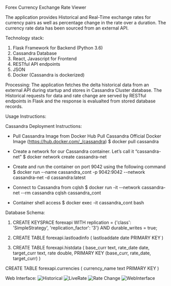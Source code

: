Forex Currency Exchange Rate Viewer

The application provides Historical and Real-Time exchange rates for currency pairs as well as percentage change in the rate over a duration.
The currency rate data has been sourced from an external API.

Technology stack:
1. Flask Framework for Backend (Python 3.6)
2. Cassandra Database
3. React, Javascript for Frontend 
4. RESTful API endpoints
5. JSON
6. Docker (Cassandra is dockerized)

Processing:
The application fetches the delta historical data from an external API during startup and stores in Cassandra Cluster database. 
The Historical requests for data and rate change are served by RESTful endpoints in Flask and the response is evalualted from stored database records.

Usage Instructions:

Cassandra Deployment Instructions:
- Pull Cassandra Image from Docker Hub
Pull Cassandra Official Docker Image (https://hub.docker.com/_/cassandra)
     $ docker pull cassandra 

- Create a network for our Cassandra container. Let’s call it “cassandra-net”
    $ docker network create cassandra-net

- Create and run the container on port 9042 using the following command
    $ docker run --name cassandra_cont  -p 9042:9042 --network cassandra-net -d cassandra:latest

- Connect to Cassandra from cqlsh
    $ docker run -it --network cassandra-net --rm cassandra cqlsh cassandra_cont 

 - Container shell access 
    $ docker exec -it cassandra_cont  bash


Database Schema:
1. CREATE KEYSPACE forexapi WITH replication = {'class': 'SimpleStrategy', 'replication_factor': '3'}  AND durable_writes = true;

2. CREATE TABLE forexapi.lastloadinfo (
    lastloaddate date PRIMARY KEY
)

3. CREATE TABLE forexapi.histdata (
    base_curr text,
    rate_date date,
    target_curr text,
    rate double,
    PRIMARY KEY (base_curr, rate_date, target_curr)
)

CREATE TABLE forexapi.currencies (
    currency_name text PRIMARY KEY
)


Web Interface:
![Historical](https://user-images.githubusercontent.com/63558030/87901858-249c1c00-ca26-11ea-8edd-05ab2c818be5.JPG)
![LiveRate](https://user-images.githubusercontent.com/63558030/87901859-249c1c00-ca26-11ea-92dd-ab9c51661c3e.JPG)
![Rate Change](https://user-images.githubusercontent.com/63558030/87901860-249c1c00-ca26-11ea-8947-67234ce4f886.JPG)
![WebInterface](https://user-images.githubusercontent.com/63558030/87901861-2534b280-ca26-11ea-81d1-4af215bb854b.JPG)



